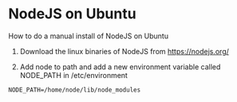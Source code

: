 # NodeJS on Ubuntu
How to do a manual install of NodeJS on Ubuntu

1. Download the linux binaries of NodeJS from https://nodejs.org/

2. Add node to path and add a new environment variable called NODE_PATH in /etc/environment
```
NODE_PATH=/home/node/lib/node_modules
```